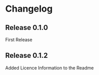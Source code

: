 # Changelog


## Release 0.1.0

First Release



## Release 0.1.2

Added Licence Information to the Readme
